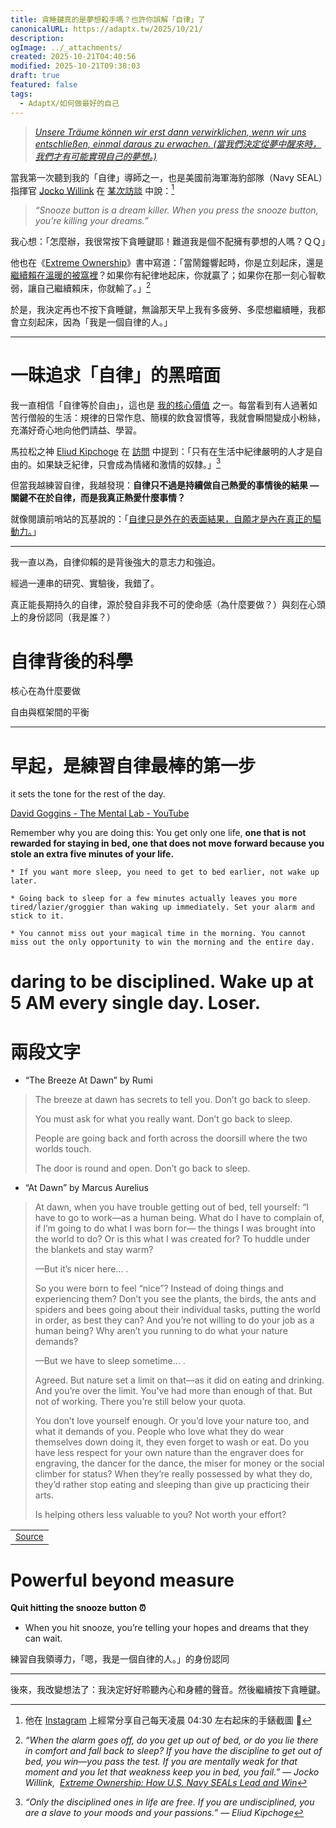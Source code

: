 ```yaml
---
title: 貪睡鍵真的是夢想殺手嗎？也許你誤解「自律」了
canonicalURL: https://adaptx.tw/2025/10/21/
description:
ogImage: ../_attachments/
created: 2025-10-21T04:40:56
modified: 2025-10-21T09:38:03
draft: true
featured: false
tags:
  - AdaptX/如何做最好的自己
---
```


> _[Unsere Träume können wir erst dann verwirklichen, wenn wir uns entschließen, einmal daraus zu erwachen. (當我們決定從夢中醒來時，我們才有可能實現自己的夢想。)](http://www.godic.net/home/dailysentence/c66d4c09-48ca-4fea-8665-779d2476f62c)_

當我第一次聽到我的「自律」導師之一，也是美國前海軍海豹部隊（Navy SEAL）指揮官 [Jocko Willink](https://www.google.com/search?q=Jocko+Willink) 在 [某次訪談](https://www.youtube.com/shorts/dMxPmuXriEs) 中說：[^1]

> _“Snooze button is a dream killer. When you press the snooze button, you’re killing your dreams.”_

我心想：「怎麼辦，我很常按下貪睡鍵耶！難道我是個不配擁有夢想的人嗎？ＱＱ」

他也在《[Extreme Ownership](https://www.books.com.tw/products/0010780434)》書中寫道：「當鬧鐘響起時，你是立刻起床，還是 [繼續賴在溫暖的被窩裡](https://sketchplanations.com/snerdle)？如果你有紀律地起床，你就贏了；如果你在那一刻心智軟弱，讓自己繼續賴床，你就輸了。」[^2]

於是，我決定再也不按下貪睡鍵，無論那天早上我有多疲勞、多麼想繼續睡，我都會立刻起床，因為「我是一個自律的人。」

---

# 一昧追求「自律」的黑暗面

我一直相信「自律等於自由」，這也是 [我的核心價值](https://huami.ng/dear-today-me/) 之一。每當看到有人過著如苦行僧般的生活：規律的日常作息、簡樸的飲食習慣等，我就會瞬間變成小粉絲，充滿好奇心地向他們請益、學習。

馬拉松之神 [Eliud Kipchoge](https://www.google.com/search?q=Eliud+Kipchoge) 在 [訪問](https://www.youtube.com/shorts/hywDs1dhTOI) 中提到：「只有在生活中紀律嚴明的人才是自由的。如果缺乏紀律，只會成為情緒和激情的奴隸。」[^3]

但當我越練習自律，我越發現：**自律只不過是持續做自己熱愛的事情後的結果 — 關鍵不在於自律，而是我真正熱愛什麼事情？**

就像閱讀前哨站的瓦基說的：「[自律只是外在的表面結果，自願才是內在真正的驅動力。](https://www.instagram.com/p/CdLGCVMqSv_/)」

---

我一直以為，自律仰賴的是背後強大的意志力和強迫。

經過一連串的研究、實驗後，我錯了。

真正能長期持久的自律，源於發自非我不可的使命感（為什麼要做？）與刻在心頭上的身份認同（我是誰？）

# 自律背後的科學

核心在為什麼要做

自由與框架間的平衡

---

# 早起，是練習自律最棒的第一步

it sets the tone for the rest of the day.

[David Goggins - The Mental Lab - YouTube](https://www.youtube.com/shorts/T_BNI23qbn4)

Remember why you are doing this: You get only one life, **one that is not rewarded for staying in bed, one that does not move forward because you stole an extra five minutes of your life.**

	* If you want more sleep, you need to get to bed earlier, not wake up later.

	* Going back to sleep for a few minutes actually leaves you more tired/lazier/groggier than waking up immediately. Set your alarm and stick to it.

	* You cannot miss out your magical time in the morning. You cannot miss out the only opportunity to win the morning and the entire day.

# daring to be disciplined. Wake up at 5 AM every single day. Loser.

# 兩段文字

* “The Breeze At Dawn” by Rumi

> The breeze at dawn has secrets to tell you.
> Don’t go back to sleep.
>
> You must ask for what you really want.
> Don’t go back to sleep.
>
> People are going back and forth across the doorsill
> where the two worlds touch.
>
> The door is round and open.
> Don’t go back to sleep.

* “At Dawn” by Marcus Aurelius

> At dawn, when you have trouble getting out of bed, tell yourself: “I have to go to work—as a human being. What do I have to complain of, if I’m going to do what I was born for— the things I was brought into the world to do? Or is this what I was created for? To huddle under the blankets and stay warm?
>
> —But it’s nicer here… .
>
> So you were born to feel “nice”? Instead of doing things and experiencing them? Don’t you see the plants, the birds, the ants and spiders and bees going about their individual tasks, putting the world in order, as best they can? And you’re not willing to do your job as a human being? Why aren’t you running to do what your nature demands?
>
> —But we have to sleep sometime… .
>
> Agreed. But nature set a limit on that—as it did on eating and drinking. And you’re over the limit. You’ve had more than enough of that. But not of working. There you’re still below your quota.
>
> You don’t love yourself enough. Or you’d love your nature too, and what it demands of you. People who love what they do wear themselves down doing it, they even forget to wash or eat. Do you have less respect for your own nature than the engraver does for engraving, the dancer for the dance, the miser for money or the social climber for status? When they’re really possessed by what they do, they’d rather stop eating and sleeping than give up practicing their arts.
>
> Is helping others less valuable to you? Not worth your effort?

|  |
| :-: |
| <sub>[Source](https://www.instagram.com/p/CBaaq9JH6vF/?img_index=10)</sub> |

# Powerful beyond measure

**Quit hitting the snooze button ⏰**

* When you hit snooze, you’re telling your hopes and dreams that they can wait.

練習自我領導力，「嗯，我是一個自律的人。」的身份認同

---

後來，我改變想法了：我決定好好聆聽內心和身體的聲音。然後繼續按下貪睡鍵。

[^1]: 他在 [Instagram](https://www.instagram.com/jockowillink) 上經常分享自己每天凌晨 04:30 左右起床的手錶截圖 🫡
[^2]: _“When the alarm goes off, do you get up out of bed, or do you lie there in comfort and fall back to sleep? If you have the discipline to get out of bed, you win—you pass the test. If you are mentally weak for that moment and you let that weakness keep you in bed, you fail.” ― Jocko Willink,  [Extreme Ownership: How U.S. Navy SEALs Lead and Win](https://www.goodreads.com/work/quotes/43458164)_
[^3]: _“Only the disciplined ones in life are free. If you are undisciplined, you are a slave to your moods and your passions.” — Eliud Kipchoge_
